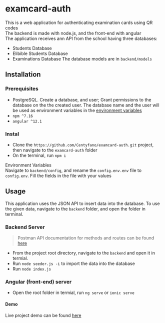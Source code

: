 # examcard-auth

This is a web application for authenticating examination cards using QR codes  
The backend is made with node.js, and the front-end with angular  
The application receives ann API from the school having three databases:

- Students Database
- Elibible Students Database
- Examinations Database
  The database models are in `backend/models`

## Installation

### Prerequisites

- PostgreSQL. Create a database, and user; Grant permissions to the database on the the created user. The database name and the user will be used as environment variables in the [environment variables](#Environment-Variables)
- `npm ^7.16`
- `angular ^12.1`

### Instal

- Clone the `https://github.com/Centyfano/examcard-auth.git` project, then navigate to the `examcard-auth` folder
- On the terminal, run `npm i`

Environment Variables  
Navigate to `backend/config`, and rename the `config.env.env` file to `config.env`. Fill the fields in the file with your values

## Usage

This application uses the JSON API to insert data into the database. To use the given data, navigate to the `backend` folder, and open the folder in terminal.

### Backend Server

> Postman API documentation for methods and routes can be found [here](https://documenter.getpostman.com/view/11992312/UVeDsn8X)

- From the project root directory, navigate to the `backend` and open it in termial.
- Run `node seeder.js -i` to import the data into the database
- Run `node index.js`

### Angular (front-end) server

- Open the root folder in termial, run `ng serve` or `ionic serve`
#### Demo
Live project demo can be found [here](https://examauth.centyfano.dev)
